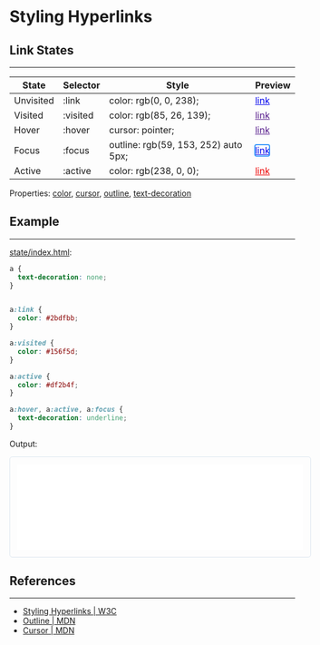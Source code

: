# Styling Hyperlinks

## Link States
---

| State | Selector | Style | Preview |
|-|-|-|-|
| Unvisited | :link | color: rgb(0, 0, 238); | <a href="#" style="text-decoration: underline; cursor: pointer; color: rgb(0, 0, 238);">link</a> |
| Visited | :visited | color: rgb(85, 26, 139); | <a href="#" style="text-decoration: underline; cursor: auto; color: rgb(85, 26, 139);">link</a> |
| Hover | :hover | cursor: pointer; | <a href="#" style="text-decoration: underline; cursor: pointer; color: rgb(85, 26, 139);">link</a> |
| Focus | :focus | outline: rgb(59, 153, 252) auto 5px; | <a href="#" style="text-decoration: underline; cursor: auto; color: rgb(0, 0, 238); outline: rgb(59, 153, 252) auto 5px;">link</a> |
| Active | :active | color: rgb(238, 0, 0); | <a href="#" style="text-decoration: underline; cursor: auto; color: rgb(238, 0, 0);">link</a> |

Properties: [color](https://developer.mozilla.org/en-US/docs/Web/CSS/color), [cursor](https://developer.mozilla.org/en-US/docs/Web/CSS/cursor), [outline](https://developer.mozilla.org/en-US/docs/Web/CSS/outline), [text-decoration](https://developer.mozilla.org/en-US/docs/Web/CSS/text-decoration)

## Example
---

[state/index.html](state/index.html):
```css
a {
  text-decoration: none;
}


a:link {
  color: #2bdfbb;  
}

a:visited {
  color: #156f5d;
}

a:active {
  color: #df2b4f;
}

a:hover, a:active, a:focus {
  text-decoration: underline;
}
```

Output:

<iframe src="state/index.html" width="100%" style="border-radius: 0.3rem; border: solid 1px #dce6f0; padding: 0.8rem;"></iframe>

## References
---

- [Styling Hyperlinks \| W3C](https://developer.mozilla.org/en-US/docs/Learn/CSS/Styling_text/Styling_links)
- [Outline \| MDN](https://developer.mozilla.org/en-US/docs/Web/CSS/outline)
- [Cursor \| MDN](https://developer.mozilla.org/en-US/docs/Web/CSS/cursor)

